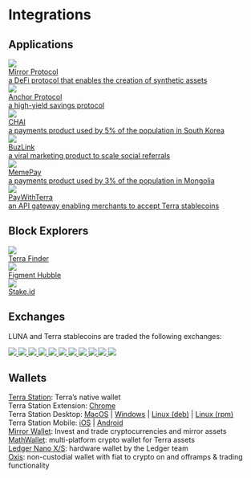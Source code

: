 # Integrations

## Applications

<div class="cards twoColumn">
  <a href="https://mirror.finance/" class="card app">
    <img src="/img/apps_mirror.png"/>
    <div class="title">
      Mirror Protocol
    </div>
    <div class="text">
      a DeFi protocol that enables the creation of synthetic assets
    </div>
  </a>
  <a href="https://anchor.money/" class="card app">
    <img src="/img/apps_anchor.png"/>
    <div class="title">
      Anchor Protocol
    </div>
    <div class="text">
      a high-yield savings protocol
    </div>
  </a>
  <a href="https://chai.finance" class="card app">
    <img src="/img/apps_chai.png"/>
    <div class="title">
      CHAI
    </div>
    <div class="text">
      a payments product used by 5% of the population in South Korea
    </div>
  </a>
  <a href="https://buzlink.io/" class="card app">
    <img src="/img/apps_buzlink.png"/>
    <div class="title">
      BuzLink
    </div>
    <div class="text">
      a viral marketing product to scale social referrals
    </div>
  </a>
  <a href="https://www.meme.mn/" class="card app">
    <img src="/img/apps_memepay.png"/>
    <div class="title">
      MemePay
    </div>
    <div class="text">
      a payments product used by 3% of the population in Mongolia
    </div>
  </a>
  <a href="https://paywithterra.com/" class="card app">
    <img src="/img/apps_paywithterra.png"/>
    <div class="title">
      PayWithTerra
    </div>
    <div class="text">
      an API gateway enabling merchants to accept Terra stablecoins
    </div>
  </a>
</div>

## Block Explorers

<div class="cards threeColumn">
  <a href="https://finder.terra.money/" class="card app">
    <img src="/img/expl_finder.png"/>
    <div class="title">
      Terra Finder
    </div>
    <div class="text">
      <!-- Vanilla block explorer from Terraform labs. -->
    </div>
  </a>
  <a href="https://hubble.figment.network/terra/chains/columbus-4" class="card app">
    <img src="/img/expl_hubble.png"/>
    <div class="title">
      Figment Hubble
    </div>
    <div class="text">
    </div>
  </a>
  <a href="https://terra.stake.id/#/" class="card app">
    <img src="/img/expl_stakeid.png"/>
    <div class="title">
      Stake.id
    </div>
    <div class="text">
    </div>
  </a>
</div>

## Exchanges

LUNA and Terra stablecoins are traded the following exchanges:

<div class="cards threeColumn">
  <a href="https://www.binance.com/" class="card image">
    <img src="/img/exg_binance.png" />
  </a>
  <a href="https://www.huobi.com/" class="card image">
    <img src="/img/exg_huobi.png" />
  </a>
  <a href="https://www.kucoin.com/" class="card image">
    <img src="/img/exg_kucoin.png" />
  </a>
  <a href="https://www.bithumb.com/" class="card image">
    <img src="/img/exg_bithumb.png" />
  </a>
  <a href="https://upbit.com/" class="card image">
    <img src="/img/exg_upbit.png" />
  </a>
  <a href="https://global.bittrex.com/" class="card image">
    <img src="/img/exg_bittrex.png" />
  </a>
  <a href="https://coinone.co.kr/" class="card image">
    <img src="/img/exg_coinone.png" />
  </a>
  <a href="https://www.okex.com/" class="card image">
    <img src="/img/exg_okex.png" />
  </a>
  <a href="https://www.investvoyager.com/" class="card image">
    <img src="/img/exg_voyager.png" />
  </a>
  <a href="https://coinlist.co/anchor-protocol" class="card image">
    <img src="/img/exg_coinlist.png" />
  </a>
  <a href="https://coinex.com" class="card image">
    <img src="/img/exg_coinex.png" />
  </a>
</div>

## Wallets

[Terra Station](https://station.terra.money/): Terra’s native wallet<br>
Terra Station Extension: [Chrome](https://chrome.google.com/webstore/detail/terra-station/aiifbnbfobpmeekipheeijimdpnlpgpp)<br>
Terra Station Desktop: [MacOS](https://www.terra.dev/station/Terra%20Station-1.1.0.dmg) | [Windows](https://www.terra.dev/station/Terra%20Station%20Setup%201.1.0.exe) | [Linux (deb)](https://terra.money/station/station-electron_1.1.1_amd64.deb) | [Linux (rpm)](https://terra.money/station/station-electron-1.1.1.x86_64.rpm)<br>
Terra Station Mobile: [iOS](https://apps.apple.com/app/id1548434735) | [Android](https://play.google.com/store/apps/details?id=money.terra.station)<br>
[Mirror Wallet](https://mirrorwallet.com/): Invest and trade cryptocurrencies and mirror assets<br>
[MathWallet](https://mathwallet.org/en-us/): multi-platform crypto wallet for Terra assets<br>
[Ledger Nano X/S](https://support.ledger.com/hc/en-us/articles/360017698979-Terra-LUNA-): hardware wallet by the Ledger team<br>
[Oxis](https://www.oxis.com/): non-custodial wallet with fiat to crypto on and offramps & trading functionality<br>
